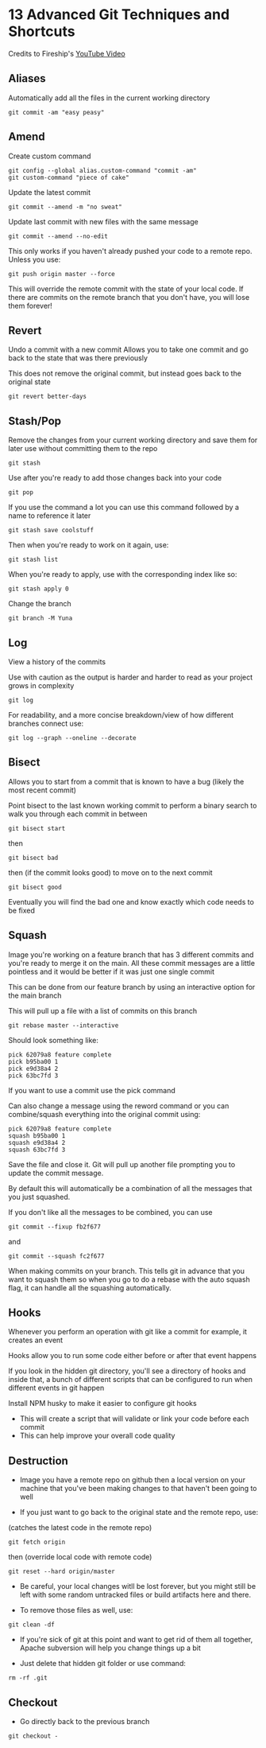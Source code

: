 # 13 Advanced Git Techniques and Shortcuts 
Credits to Fireship's 
[YouTube Video](https://www.youtube.com/watch?v=ecK3EnyGD8o)


## Aliases
Automatically add all the files in the current working directory
```
git commit -am "easy peasy"
```

## Amend 
Create custom command
```
git config --global alias.custom-command "commit -am"
git custom-command "piece of cake"
```
 
Update the latest commit 
```
git commit --amend -m "no sweat"
```

Update last commit with new files with the same message 
```
git commit --amend --no-edit
```
This only works if you haven't already pushed your code to a remote repo. Unless you use:
```
git push origin master --force
```
This will override the remote commit with the state of your local code. If there are commits on the remote branch that you don't have, you will lose them forever!


## Revert
Undo a commit with a new commit
Allows you to take one commit and go back to the state that was there previously

This does not remove the original commit, but instead goes back to the original state 
```
git revert better-days 
```

## Stash/Pop
Remove the changes from your current working directory and save them for later use without committing them to the repo
```
git stash
```
Use after you're ready to add those changes back into your code
```
git pop
```
If you use the command a lot you can use this command followed by a name to reference it later
```
git stash save coolstuff
```

Then when you're ready to work on it again, use:

```
git stash list 
```

When you're ready to apply, use with the corresponding index like so:
```
git stash apply 0
```

Change the branch
```
git branch -M Yuna
```

## Log
View a history of the commits

Use with caution as the output is harder and harder to read as your project grows in complexity 
```
git log
```

For readability, and a more concise breakdown/view of how different branches connect use:
```
git log --graph --oneline --decorate
```

## Bisect
Allows you to start from a commit that is known to have a bug (likely the most recent commit)

Point bisect to the last known working commit to perform a binary search to walk you through each commit in between
```
git bisect start
```
then 
```
git bisect bad
```
then (if the commit looks good) to move on to the next commit
```
git bisect good 
```
Eventually you will find the bad one and know exactly which code needs to be fixed

## Squash
Image you're working on a feature branch that has 3 different commits and you're ready to merge it on the main. All these commit messages are a little pointless and it would be better if it was just one single commit

This can be done from our feature branch by using an interactive option for the main branch 

This will pull up a file with a list of commits on this branch
```
git rebase master --interactive 
```

Should look something like:
```
pick 62079a8 feature complete
pick b95ba00 1
pick e9d38a4 2
pick 63bc7fd 3
```

If you want to use a commit use the pick command

Can also change a message using the reword command or you can combine/squash everything into the original commit using:
```
pick 62079a8 feature complete
squash b95ba00 1
squash e9d38a4 2
squash 63bc7fd 3
```
Save the file and close it. Git will pull up another file prompting you to update the commit message.

By default this will automatically be a combination of all the messages that you just squashed. 

If you don't like all the messages to be combined, you can use 
```
git commit --fixup fb2f677
```
and 
 ```
 git commit --squash fc2f677
 ```
When making commits on your branch. This tells git in advance that you want to squash them so when you go to do a rebase with the auto squash flag, it can handle all the squashing automatically.

## Hooks
Whenever you perform an operation with git like a commit for example, it creates an event 

Hooks allow you to run some code either before or after that event happens 

If you look in the hidden git directory, you'll see a directory of hooks and inside that, a bunch of different scripts that can be configured to run when different events in git happen

Install NPM husky to make it easier to configure git hooks
* This will create a script that will validate or link your code before each commit 
* This can help improve your overall code quality 

## Destruction
* Image you have a remote repo on github then a local version on your machine that you've been making changes to that haven't been going to well

* If you just want to go back to the original state and the remote repo, use:

(catches the latest code in the remote repo)
```
git fetch origin 
```
then (override local code with remote code)
```
git reset --hard origin/master 
```
* Be careful, your local changes witll be lost forever, but you might still be left with some random untracked files or build artifacts here and there.

* To remove those files as well, use:
```
git clean -df
```

* If you're sick of git at this point and want to get rid of them all together, Apache subversion will help you change things up a bit

* Just delete that hidden git folder or use command:
```
rm -rf .git 
```

## Checkout
* Go directly back to the previous branch 
```
git checkout - 
```